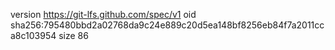 version https://git-lfs.github.com/spec/v1
oid sha256:795480bbd2a02768da9c24e889c20d5ea148bf8256eb84f7a2011cca8c103954
size 86
